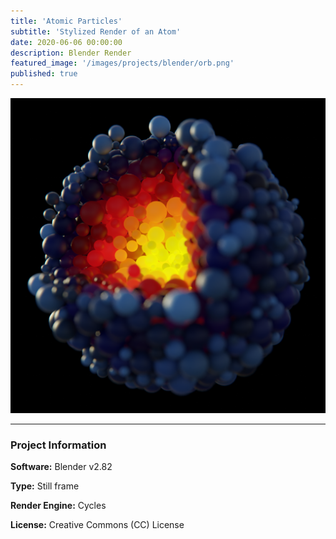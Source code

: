 ```yaml
---
title: 'Atomic Particles'
subtitle: 'Stylized Render of an Atom'
date: 2020-06-06 00:00:00
description: Blender Render
featured_image: '/images/projects/blender/orb.png'
published: true
---
```


![](/images/projects/blender/orb.png)

---

### Project Information

**Software:** Blender v2.82

**Type:** Still frame

**Render Engine:** Cycles

**License:** Creative Commons (CC) License
